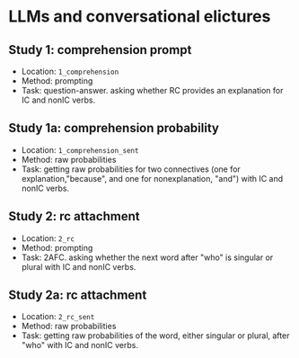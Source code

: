 # LLMs and conversational elictures

## Study 1: comprehension prompt
- Location: `1_comprehension`
- Method: prompting
- Task: question-answer. asking whether RC provides an explanation for IC and nonIC verbs.

## Study 1a: comprehension probability
- Location: `1_comprehension_sent`
- Method: raw probabilities
- Task: getting raw probabilities for two connectives (one for explanation,"because", and one for nonexplanation, "and") with IC and nonIC verbs.

## Study 2: rc attachment
- Location: `2_rc`
- Method: prompting
- Task: 2AFC. asking whether the next word after "who" is singular or plural with IC and nonIC verbs.


## Study 2a: rc attachment
- Location: `2_rc_sent`
- Method: raw probabilities
- Task: getting raw probabilities of the word, either singular or plural, after "who" with IC and nonIC verbs.